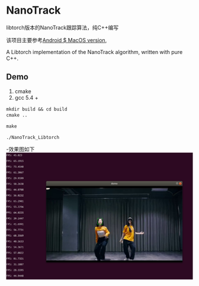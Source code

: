 # NanoTrack 

libtorch版本的NanoTrack跟踪算法，纯C++编写

该项目主要参考[Android $ MacOS version](https://github.com/HonglinChu/NanoTrack),

A Libtorch implementation of the NanoTrack algorithm, written with pure C++. 


## Demo
1. cmake
2. gcc 5.4 +


```
mkdir build && cd build
cmake ..

```

```
make

```

```
./NanoTrack_Libtorch

```

-效果图如下
![demo](./debug/demo.png)
